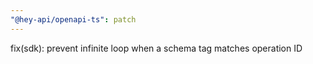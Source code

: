 ```yaml
---
"@hey-api/openapi-ts": patch
---
```


fix(sdk): prevent infinite loop when a schema tag matches operation ID
